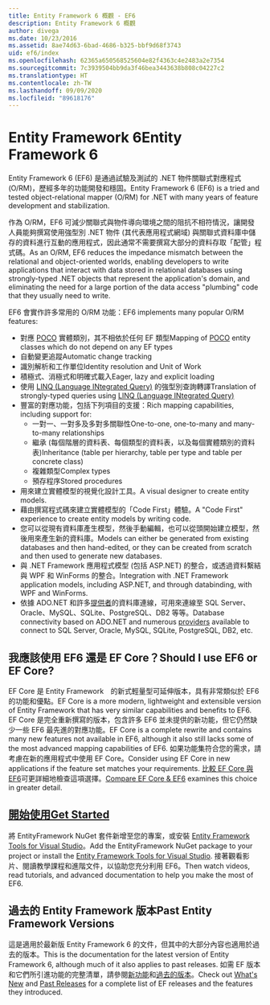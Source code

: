```yaml
---
title: Entity Framework 6 概觀 - EF6
description: Entity Framework 6 概觀
author: divega
ms.date: 10/23/2016
ms.assetid: 8ae74d63-6bad-4686-b325-bbf9d68f3743
uid: ef6/index
ms.openlocfilehash: 62365a650568525604e82f4363c4e2483a2e7354
ms.sourcegitcommit: 7c3939504bb9da3f46bea3443638b808c04227c2
ms.translationtype: HT
ms.contentlocale: zh-TW
ms.lasthandoff: 09/09/2020
ms.locfileid: "89618176"
---
```

# <a name="entity-framework-6"></a><span data-ttu-id="42b13-103">Entity Framework 6</span><span class="sxs-lookup"><span data-stu-id="42b13-103">Entity Framework 6</span></span>
<span data-ttu-id="42b13-104">Entity Framework 6 (EF6) 是通過試驗及測試的 .NET 物件關聯式對應程式 (O/RM)，歷經多年的功能開發和穩固。</span><span class="sxs-lookup"><span data-stu-id="42b13-104">Entity Framework 6 (EF6) is a tried and tested object-relational mapper (O/RM) for .NET with many years of feature development and stabilization.</span></span>

<span data-ttu-id="42b13-105">作為 O/RM，EF6 可減少關聯式與物件導向環境之間的阻抗不相符情況，讓開發人員能夠撰寫使用強型別 .NET 物件 (其代表應用程式網域) 與關聯式資料庫中儲存的資料進行互動的應用程式，因此通常不需要撰寫大部分的資料存取「配管」程式碼。</span><span class="sxs-lookup"><span data-stu-id="42b13-105">As an O/RM, EF6 reduces the impedance mismatch between the relational and object-oriented worlds, enabling developers to write applications that interact with data stored in relational databases using strongly-typed .NET objects that represent the application's domain, and eliminating the need for a large portion of the data access "plumbing" code that they usually need to write.</span></span>

<span data-ttu-id="42b13-106">EF6 會實作許多常用的 O/RM 功能：</span><span class="sxs-lookup"><span data-stu-id="42b13-106">EF6 implements many popular O/RM features:</span></span>
- <span data-ttu-id="42b13-107">對應 [POCO](xref:ef6/resources/glossary#poco) 實體類別，其不相依於任何 EF 類型</span><span class="sxs-lookup"><span data-stu-id="42b13-107">Mapping of [POCO](xref:ef6/resources/glossary#poco) entity classes which do not depend on any EF types</span></span>
- <span data-ttu-id="42b13-108">自動變更追蹤</span><span class="sxs-lookup"><span data-stu-id="42b13-108">Automatic change tracking</span></span>
- <span data-ttu-id="42b13-109">識別解析和工作單位</span><span class="sxs-lookup"><span data-stu-id="42b13-109">Identity resolution and Unit of Work</span></span>
- <span data-ttu-id="42b13-110">積極式、消極式和明確式載入</span><span class="sxs-lookup"><span data-stu-id="42b13-110">Eager, lazy and explicit loading</span></span>
- <span data-ttu-id="42b13-111">使用 [LINQ (Language INtegrated Query)](https://aka.ms/AA6hsvu) 的強型別查詢轉譯</span><span class="sxs-lookup"><span data-stu-id="42b13-111">Translation of strongly-typed queries using [LINQ (Language INtegrated Query)](https://aka.ms/AA6hsvu)</span></span>
- <span data-ttu-id="42b13-112">豐富的對應功能，包括下列項目的支援：</span><span class="sxs-lookup"><span data-stu-id="42b13-112">Rich mapping capabilities, including support for:</span></span>
  - <span data-ttu-id="42b13-113">一對一、一對多及多對多關聯性</span><span class="sxs-lookup"><span data-stu-id="42b13-113">One-to-one, one-to-many and many-to-many relationships</span></span>
  - <span data-ttu-id="42b13-114">繼承 (每個階層的資料表、每個類型的資料表，以及每個實體類別的資料表)</span><span class="sxs-lookup"><span data-stu-id="42b13-114">Inheritance (table per hierarchy, table per type and table per concrete class)</span></span>
  - <span data-ttu-id="42b13-115">複雜類型</span><span class="sxs-lookup"><span data-stu-id="42b13-115">Complex types</span></span>
  - <span data-ttu-id="42b13-116">預存程序</span><span class="sxs-lookup"><span data-stu-id="42b13-116">Stored procedures</span></span>
- <span data-ttu-id="42b13-117">用來建立實體模型的視覺化設計工具。</span><span class="sxs-lookup"><span data-stu-id="42b13-117">A visual designer to create entity models.</span></span>
- <span data-ttu-id="42b13-118">藉由撰寫程式碼來建立實體模型的「Code First」體驗。</span><span class="sxs-lookup"><span data-stu-id="42b13-118">A "Code First" experience to create entity models by writing code.</span></span>
- <span data-ttu-id="42b13-119">您可以從現有資料庫產生模型，然後手動編輯，也可以從頭開始建立模型，然後用來產生新的資料庫。</span><span class="sxs-lookup"><span data-stu-id="42b13-119">Models can either be generated from existing databases and then hand-edited, or they can be created from scratch and then used to generate new databases.</span></span>
- <span data-ttu-id="42b13-120">與 .NET Framework 應用程式模型 (包括 ASP.NET) 的整合，或透過資料繫結與 WPF 和 WinForms 的整合。</span><span class="sxs-lookup"><span data-stu-id="42b13-120">Integration with .NET Framework application models, including ASP.NET, and through databinding, with WPF and WinForms.</span></span>
- <span data-ttu-id="42b13-121">依據 ADO.NET 和許多[提供者](xref:ef6/fundamentals/providers/index)的資料庫連線，可用來連線至 SQL Server、Oracle、MySQL、SQLite、PostgreSQL、DB2 等等。</span><span class="sxs-lookup"><span data-stu-id="42b13-121">Database connectivity based on ADO.NET and numerous [providers](xref:ef6/fundamentals/providers/index) available to connect to SQL Server, Oracle, MySQL, SQLite, PostgreSQL, DB2, etc.</span></span>

## <a name="should-i-use-ef6-or-ef-core"></a><span data-ttu-id="42b13-122">我應該使用 EF6 還是 EF Core？</span><span class="sxs-lookup"><span data-stu-id="42b13-122">Should I use EF6 or EF Core?</span></span>

<span data-ttu-id="42b13-123">EF Core 是 Entity Framework　的新式輕量型可延伸版本，具有非常類似於 EF6 的功能和優點。</span><span class="sxs-lookup"><span data-stu-id="42b13-123">EF Core is a more modern, lightweight and extensible version of Entity Framework that has very similar capabilities and benefits to EF6.</span></span>
<span data-ttu-id="42b13-124">EF Core 是完全重新撰寫的版本，包含許多 EF6 並未提供的新功能，但它仍然缺少一些 EF6 最先進的對應功能。</span><span class="sxs-lookup"><span data-stu-id="42b13-124">EF Core is a complete rewrite and contains many new features not available in EF6, although it also still lacks some of the most advanced mapping capabilities of EF6.</span></span>
<span data-ttu-id="42b13-125">如果功能集符合您的需求，請考慮在新的應用程式中使用 EF Core。</span><span class="sxs-lookup"><span data-stu-id="42b13-125">Consider using EF Core in new applications if the feature set matches your requirements.</span></span>
<span data-ttu-id="42b13-126">[比較 EF Core 與 EF6](xref:efcore-and-ef6/index)可更詳細地檢查這項選擇。</span><span class="sxs-lookup"><span data-stu-id="42b13-126">[Compare EF Core & EF6](xref:efcore-and-ef6/index) examines this choice in greater detail.</span></span>

## <a name="get-started"></a>[<span data-ttu-id="42b13-127">開始使用</span><span class="sxs-lookup"><span data-stu-id="42b13-127">Get Started</span></span>](xref:ef6/get-started)

<span data-ttu-id="42b13-128">將 EntityFramework NuGet 套件新增至您的專案，或安裝 [Entity Framework Tools for Visual Studio](https://aka.ms/AA6i8c5)。</span><span class="sxs-lookup"><span data-stu-id="42b13-128">Add the EntityFramework NuGet package to your project or install the [Entity Framework Tools for Visual Studio](https://aka.ms/AA6i8c5).</span></span> <span data-ttu-id="42b13-129">接著觀看影片、閱讀教學課程和進階文件，以協助您充分利用 EF6。</span><span class="sxs-lookup"><span data-stu-id="42b13-129">Then watch videos, read tutorials, and advanced documentation to help you make the most of EF6.</span></span>

## <a name="past-entity-framework-versions"></a><span data-ttu-id="42b13-130">過去的 Entity Framework 版本</span><span class="sxs-lookup"><span data-stu-id="42b13-130">Past Entity Framework Versions</span></span>

<span data-ttu-id="42b13-131">這是適用於最新版 Entity Framework 6 的文件，但其中的大部分內容也適用於過去的版本。</span><span class="sxs-lookup"><span data-stu-id="42b13-131">This is the documentation for the latest version of Entity Framework 6, although much of it also applies to past releases.</span></span>
<span data-ttu-id="42b13-132">如需 EF 版本和它們所引進功能的完整清單，請參閱[新功能](xref:ef6/what-is-new/index)和[過去的版本](xref:ef6/what-is-new/past-releases)。</span><span class="sxs-lookup"><span data-stu-id="42b13-132">Check out [What's New](xref:ef6/what-is-new/index) and [Past Releases](xref:ef6/what-is-new/past-releases) for a complete list of EF releases and the features they introduced.</span></span>
